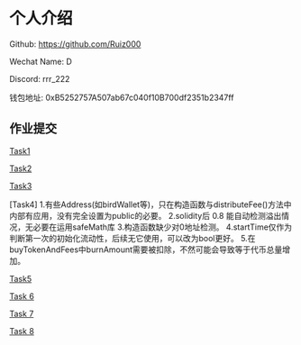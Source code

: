 # 个人介绍

Github: https://github.com/Ruiz000

Wechat Name: D  

Discord: rrr_222  

钱包地址: 0xB5252757A507ab67c040f10B700df2351b2347ff

## 作业提交
[Task1](https://github.com/Ruiz000/bootcamp-task1)

[Task2](https://github.com/Ruiz000/bootcamp-task2)

[Task3](https://github.com/Ruiz000/bootcamp-task3)

[Task4]
1.有些Address(如birdWallet等)，只在构造函数与distributeFee()方法中内部有应用，没有完全设置为public的必要。
2.solidity后 0.8 能自动检测溢出情况，无必要在运用safeMath库
3.构造函数缺少对0地址检测。
4.startTime仅作为判断第一次的初始化流动性，后续无它使用，可以改为bool更好。
5.在buyTokenAndFees中burnAmount需要被扣除，不然可能会导致等于代币总量增加。

[Task5](https://github.com/Ruiz000/wallet-ui)

[Task 6](https://github.com/Ruiz000/ChainlinkLearningPath/blob/main/contracts/DataFeedTask.sol)

[Task 7](https://github.com/Ruiz000/ChainlinkLearningPath/blob/main/contracts/VRFTask.sol)

[Task 8](https://github.com/Ruiz000/ChainlinkLearningPath/blob/main/contracts/AutomationTask.sol)



